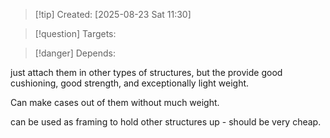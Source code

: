 
>[!tip] Created: [2025-08-23 Sat 11:30]

>[!question] Targets: 

>[!danger] Depends: 

just attach them in other types of structures, but the provide good cushioning, good strength, and exceptionally light weight.

Can make cases out of them without much weight.

can be used as framing to hold other structures up - should be very cheap.